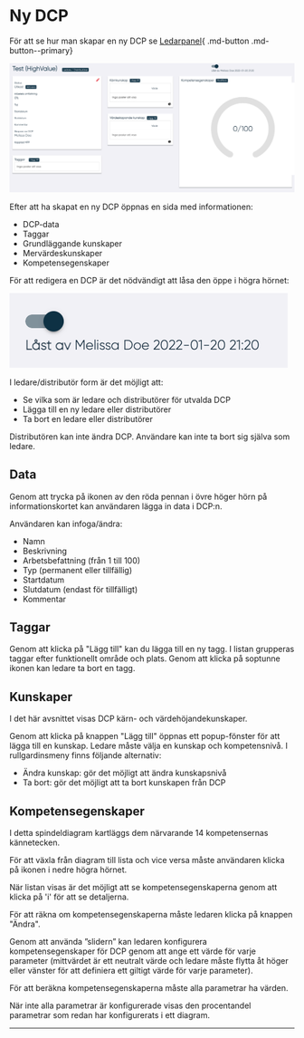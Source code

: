 # Ny DCP

För att se hur man skapar en ny DCP se [Ledarpanel](Ledarpanel.md){ .md-button .md-button--primary}

![alt text](pics/ny_dcp_whole.png)

Efter att ha skapat en ny DCP öppnas en sida med informationen:

- DCP-data
- Taggar
- Grundläggande kunskaper
- Mervärdeskunskaper
- Kompetensegenskaper

För att redigera en DCP är det nödvändigt att låsa den öppe i högra hörnet:

![alt text](pics/lock.png)

I ledare/distributör form är det möjligt att:

- Se vilka som är ledare och distributörer för utvalda DCP
- Lägga till en ny ledare eller distributörer
- Ta bort en ledare eller distributörer

Distributören kan inte ändra DCP.
Användare kan inte ta bort sig själva som ledare.

## Data

Genom att trycka på ikonen av den röda pennan i övre höger hörn på informationskortet kan användaren lägga in data i DCP:n.

Användaren kan infoga/ändra:

- Namn
- Beskrivning
- Arbetsbefattning (från 1 till 100)
- Typ (permanent eller tillfällig)
- Startdatum
- Slutdatum (endast för tillfälligt)
- Kommentar

## Taggar

Genom att klicka på "Lägg till" kan du lägga till en ny tagg. I listan grupperas taggar efter funktionellt område och plats. Genom att klicka på soptunne ikonen kan ledare ta bort en tagg.

## Kunskaper

I det här avsnittet visas DCP kärn- och värdehöjandekunskaper.

Genom att klicka på knappen "Lägg till" öppnas ett popup-fönster för att lägga till en kunskap.
Ledare måste välja en kunskap och kompetensnivå.
I rullgardinsmeny finns följande alternativ:

- Ändra kunskap: gör det möjligt att ändra kunskapsnivå
- Ta bort: gör det möjligt att ta bort kunskapen från DCP

## Kompetensegenskaper

I detta spindeldiagram kartläggs dem närvarande 14 kompetensernas kännetecken.

För att växla från diagram till lista och vice versa måste användaren klicka på ikonen i nedre högra hörnet.

När listan visas är det möjligt att se kompetensegenskaperna genom att klicka på 'i' för att se detaljerna.

För att räkna om kompetensegenskaperna måste ledaren klicka på knappen "Ändra".  

Genom att använda ”slidern”  kan ledaren konfigurera kompetensegenskaper för DCP genom att ange ett värde för varje parameter (mittvärdet är ett neutralt värde och ledare måste flytta åt höger eller vänster för att definiera ett giltigt värde för varje parameter).

För att beräkna kompetensegenskaperna måste alla parametrar ha värden.

När inte alla parametrar är konfigurerade visas den procentandel parametrar som redan har konfigurerats i ett diagram.

-----------------
